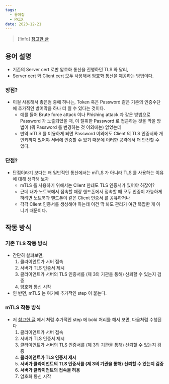 ```yaml
---
tags:
  - 용어집
  - PKIX
date: 2023-12-21
---
```

> [!info] [참고한 글](https://www.cloudflare.com/learning/access-management/what-is-mutual-tls/)
## 용어 설명

- 기존의 Server cert 로만 암호화 통신을 진행하던 TLS 와 달리,
- Server cert 와 Client cert 모두 사용해서 암호화 통신을 제공하는 방법이다.

### 장점?

- 이걸 사용해서 좋은점 중에 하나는, Token 혹은 Password 같은 기존의 인증수단에 추가적인 방어막을 하나 더 칠 수 있다는 것이다.
	- 예를 들어 Brute force attack 이나 Phishing attack 과 같은 방법으로 Password 가 노출되었을 때, 이 탈취한 Password 로 접근하는 것을 막을 방법이 (뭐 Password 를 변경하는 것 이외에는) 없었는데
	- 만약 mTLS 를 이용하게 되면 Password 이외에도 Client 의 TLS 인증서와 개인키까지 있어야 서버에 인증할 수 있기 때문에 이러한 공격에서 더 안전할 수 있다.

### 단점?

- 단점이라기 보다는 왜 일반적인 통신에서는 mTLS 가 아니라 TLS 를 사용하는 이유에 대해 생각해 보자
	- mTLS 를 사용하기 위해서는 Client 한테도 TLS 인증서가 있어야 하잖어?
	- 근데 내가 노트북에서 접속할 때랑 핸드폰에서 접속할 때 모두 인증이 가능하게 하려면 노트북과 핸드폰이 같은 Client 인증서 를 공유하거나
	- 각각 Client 인증서를 생성해야 하는데 이건 딱 봐도 관리가 여간 복잡한 게 아니기 때문이다.

## 작동 방식

### 기존 TLS 작동 방식

- 간단히 살펴보면,
	1. 클라이언트가 서버 접속
	2. 서버가 TLS 인증서 제시
	3. 클라이언트가 서버의 TLS 인증서를 (제 3의 기관을 통해) 신뢰할 수 있는지 검증
	4. 암호화 통신 시작
- 인 반면, mTLS 는 여기에 추가적인 step 이 붙는다.

### mTLS 작동 방식

- 저 [참고한 글](https://www.cloudflare.com/learning/access-management/what-is-mutual-tls/) 에서 처럼 추가적인 step 에 bold 처리를 해서 보면, 다음처럼 수행된다
	1. 클라이언트가 서버 접속
	2. 서버가 TLS 인증서 제시
	3. 클라이언트가 서버의 TLS 인증서를 (제 3의 기관을 통해) 신뢰할 수 있는지 검증
	4. **클라이언트가 TLS 인증서 제시**
	5. **서버가 클라이언트의 TLS 인증서를 (제 3의 기관을 통해) 신뢰할 수 있는지 검증**
	6. **서버가 클라이언트의 접속을 허용**
	7. 암호화 통신 시작